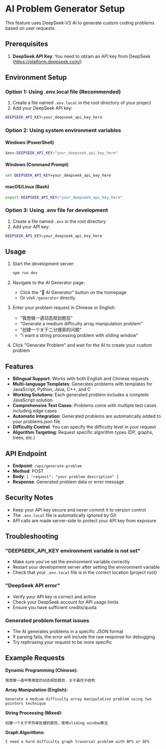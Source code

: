 # AI Problem Generator Setup

This feature uses DeepSeek-V3 AI to generate custom coding problems based on user requests.

## Prerequisites

1. **DeepSeek API Key**: You need to obtain an API key from DeepSeek (https://platform.deepseek.com/)

## Environment Setup

### Option 1: Using .env.local file (Recommended)

1. Create a file named `.env.local` in the root directory of your project
2. Add your DeepSeek API key:

```bash
DEEPSEEK_API_KEY=your_deepseek_api_key_here
```

### Option 2: Using system environment variables

#### Windows (PowerShell)
```powershell
$env:DEEPSEEK_API_KEY="your_deepseek_api_key_here"
```

#### Windows (Command Prompt)
```cmd
set DEEPSEEK_API_KEY=your_deepseek_api_key_here
```

#### macOS/Linux (Bash)
```bash
export DEEPSEEK_API_KEY="your_deepseek_api_key_here"
```

### Option 3: Using .env file for development

1. Create a file named `.env` in the root directory
2. Add your API key:

```bash
DEEPSEEK_API_KEY=your_deepseek_api_key_here
```

## Usage

1. Start the development server:
   ```bash
   npm run dev
   ```

2. Navigate to the AI Generator page:
   - Click the "🤖 AI Generator" button on the homepage
   - Or visit `/generator` directly

3. Enter your problem request in Chinese or English:
   - "我想做一道动态规划题目"
   - "Generate a medium difficulty array manipulation problem"
   - "创建一个关于二分搜索的问题"
   - "I want a string processing problem with sliding window"

4. Click "Generate Problem" and wait for the AI to create your custom problem

## Features

- **Bilingual Support**: Works with both English and Chinese requests
- **Multi-language Templates**: Generates problems with templates for JavaScript, Python, Java, C++, and C
- **Working Solutions**: Each generated problem includes a complete JavaScript solution
- **Comprehensive Test Cases**: Problems come with multiple test cases including edge cases
- **Automatic Integration**: Generated problems are automatically added to your problems.json file
- **Difficulty Control**: You can specify the difficulty level in your request
- **Algorithm Targeting**: Request specific algorithm types (DP, graphs, trees, etc.)

## API Endpoint

- **Endpoint**: `/api/generate-problem`
- **Method**: POST
- **Body**: `{ "request": "your problem description" }`
- **Response**: Generated problem data or error message

## Security Notes

- Keep your API key secure and never commit it to version control
- The `.env.local` file is automatically ignored by Git
- API calls are made server-side to protect your API key from exposure

## Troubleshooting

### "DEEPSEEK_API_KEY environment variable is not set"
- Make sure you've set the environment variable correctly
- Restart your development server after setting the environment variable
- Check that your `.env.local` file is in the correct location (project root)

### "DeepSeek API error"
- Verify your API key is correct and active
- Check your DeepSeek account for API usage limits
- Ensure you have sufficient credits/quota

### Generated problem format issues
- The AI generates problems in a specific JSON format
- If parsing fails, the error will include the raw response for debugging
- Try rephrasing your request to be more specific

## Example Requests

**Dynamic Programming (Chinese):**
```
我想做一道中等难度的动态规划题目，关于最优子结构
```

**Array Manipulation (English):**
```
Generate a medium difficulty array manipulation problem using two pointers technique
```

**String Processing (Mixed):**
```
创建一个关于字符串处理的题目，使用sliding window算法
```

**Graph Algorithms:**
```
I need a hard difficulty graph traversal problem with BFS or DFS
```